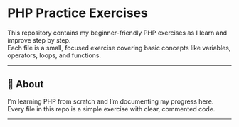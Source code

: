 # PHP Practice Exercises

This repository contains my beginner-friendly PHP exercises as I learn and improve step by step.  
Each file is a small, focused exercise covering basic concepts like variables, operators, loops, and functions.

---

## 📌 About
I’m learning PHP from scratch and I’m documenting my progress here.  
Every file in this repo is a simple exercise with clear, commented code.

---

